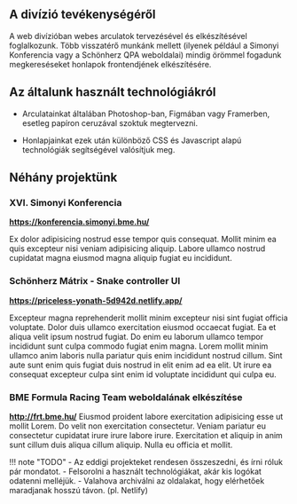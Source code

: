 ## A divízió tevékenységéről

A web divízióban webes arculatok tervezésével és elkészítésével foglalkozunk. Több visszatérő munkánk mellett (ilyenek például a Simonyi Konferencia vagy a Schönherz QPA weboldalai) mindig örömmel fogadunk megkereséseket honlapok frontendjének elkészítésére.

## Az általunk használt technológiákról

- Arculatainkat általában Photoshop-ban, Figmában vagy Framerben, esetleg papíron ceruzával szoktuk megtervezni.

- Honlapjainkat ezek után különböző CSS és Javascript alapú technológiák segítségével valósítjuk meg.

## Néhány projektünk

### XVI. Simonyi Konferencia
**https://konferencia.simonyi.bme.hu/**

Ex dolor adipisicing nostrud esse tempor quis consequat. Mollit minim ea quis excepteur nisi veniam adipisicing aliquip. Labore ullamco nostrud cupidatat magna eiusmod magna aliquip fugiat eu incididunt.

### Schönherz Mátrix - Snake controller UI
**https://priceless-yonath-5d942d.netlify.app/**

Excepteur magna reprehenderit mollit minim excepteur nisi sint fugiat officia voluptate. Dolor duis ullamco exercitation eiusmod occaecat fugiat. Ea et aliqua velit ipsum nostrud fugiat. Do enim eu laborum ullamco tempor incididunt sunt culpa commodo fugiat enim magna. Lorem mollit minim ullamco anim laboris nulla pariatur quis enim incididunt nostrud cillum. Sint aute sunt enim quis fugiat duis nostrud in elit enim ad ea elit. Ut irure ea consequat excepteur culpa sint enim id voluptate incididunt qui culpa eu.

### BME Formula Racing Team weboldalának elkészítése
**http://frt.bme.hu/**
Eiusmod proident labore exercitation adipisicing esse ut mollit Lorem. Do velit non exercitation consectetur. Veniam pariatur eu consectetur cupidatat irure irure labore irure. Exercitation et aliquip in anim sunt cillum duis aliqua cillum aliquip. Nulla eu officia et mollit.


!!! note "TODO"
    - Az eddigi projekteket rendesen összeszedni, és írni róluk pár mondatot.
    - Felsorolni a használt technológiákat, akár kis logókat odatenni melléjük.
    - Valahova archiválni az oldalakat, hogy elérhetőek maradjanak hosszú távon. (pl. Netlify)
